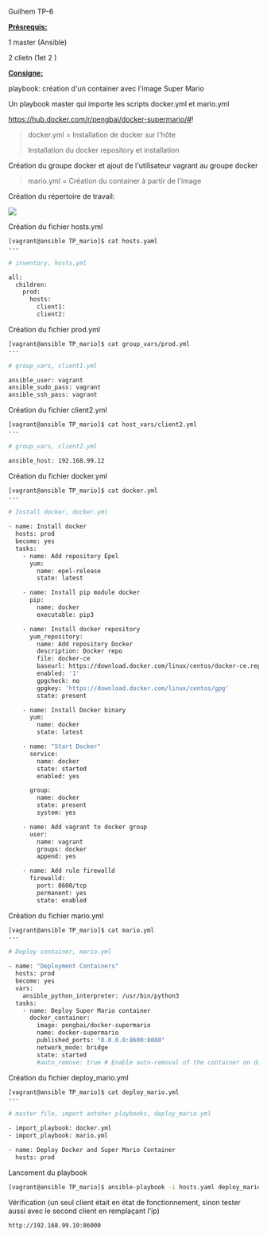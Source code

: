 Guilhem TP-6

**<u>Prèsrequis:</u>**

1 master (Ansible)

2 clietn (1et 2 )

**<u>Consigne:</u>**

playbook: création d'un container avec l'image Super Mario

Un playbook master qui importe les scripts docker.yml et mario.yml

https://hub.docker.com/r/pengbai/docker-supermario/#!

> docker.yml = Installation de docker sur l'hôte
> 
> Installation du docker repository et installation

Création du groupe docker et ajout de l'utilisateur vagrant au groupe docker

> mario.yml = Création du container à partir de l'image

Création du répertoire de travail:

![](file:///C:/Users/guilh/AppData/Roaming/marktext/images/2022-09-22-09-38-57-image.png?msec=1663832344961)

Création du fichier hosts.yml

```bash
[vagrant@ansible TP_mario]$ cat hosts.yaml
---

# inventory, hosts.yml

all:
  children:
    prod:
      hosts:
        client1:
        client2:
```

Création du fichier prod.yml

```bash
[vagrant@ansible TP_mario]$ cat group_vars/prod.yml
---

# group_vars, client1.yml

ansible_user: vagrant
ansible_sudo_pass: vagrant
ansible_ssh_pass: vagrant
```

Création du fichier client2.yml

```bash
[vagrant@ansible TP_mario]$ cat host_vars/client2.yml
---

# group_vars, client2.yml

ansible_host: 192.168.99.12
```

Création du fichier docker.yml

```bash
[vagrant@ansible TP_mario]$ cat docker.yml
---

# Install docker, docker.yml

- name: Install docker
  hosts: prod
  become: yes
  tasks:
    - name: Add repository Epel
      yum:
        name: epel-release
        state: latest

    - name: Install pip module docker
      pip:
        name: docker
        executable: pip3

    - name: Install docker repository
      yum_repository:
        name: Add repository Docker
        description: Docker repo
        file: docker-ce
        baseurl: https://download.docker.com/linux/centos/docker-ce.repo
        enabled: '1'
        gpgcheck: no
        gpgkey: 'https://download.docker.com/linux/centos/gpg'
        state: present

    - name: Install Docker binary
      yum:
        name: docker
        state: latest

    - name: "Start Docker"
      service:
        name: docker
        state: started
        enabled: yes

      group:
        name: docker
        state: present
        system: yes

    - name: Add vagrant to docker group
      user:
        name: vagrant
        groups: docker
        append: yes

    - name: Add rule firewalld
      firewalld:
        port: 8600/tcp
        permanent: yes
        state: enabled
```

Création du fichier mario.yml

```bash
[vagrant@ansible TP_mario]$ cat mario.yml
---

# Deploy container, mario.yml

- name: "Deployment Containers"
  hosts: prod
  become: yes
  vars:
    ansible_python_interpreter: /usr/bin/python3
  tasks:
    - name: Deploy Super Mario container
      docker_container:
        image: pengbai/docker-supermario
        name: docker-supermario
        published_ports: "0.0.0.0:8600:8080"
        network_mode: bridge
        state: started
        #auto_remove: true # Enable auto-removal of the container on daemon side when the container's process exits.

```

Création du fichier deploy_mario.yml

```bash
[vagrant@ansible TP_mario]$ cat deploy_mario.yml
---

# master file, import antoher playbooks, deploy_mario.yml

- import_playbook: docker.yml
- import_playbook: mario.yml

- name: Deploy Docker and Super Mario Container
  hosts: prod
```

Lancement du playbook

```bash
[vagrant@ansible TP_mario]$ ansible-playbook -i hosts.yaml deploy_mario.yml
```

Vérification (un seul client était en état de fonctionnement, sinon tester aussi avec le second client en remplaçant l'ip)

```html
http://192.168.99.10:86000
```
